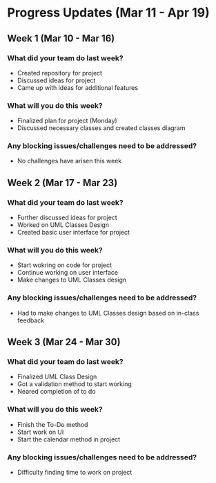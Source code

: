# Progress Updates (Mar 11 - Apr 19)

## Week 1 (Mar 10 - Mar 16)

### What did your team do last week?
- Created repository for project
- Discussed ideas for project
- Came up with ideas for additional features

### What will you do this week?
- Finalized plan for project (Monday)
- Discussed necessary classes and created classes diagram

### Any blocking issues/challenges need to be addressed?
- No challenges have arisen this week

## Week 2 (Mar 17 - Mar 23)

### What did your team do last week?
- Further discussed ideas for project
- Worked on UML Classes Design
- Created basic user interface for project

### What will you do this week?
- Start wokring on code for project
- Continue working on user interface
- Make changes to UML Classes design 

### Any blocking issues/challenges need to be addressed?
- Had to make changes to UML Classes design based on in-class feedback

## Week 3 (Mar 24 - Mar 30)

### What did your team do last week?
- Finalized UML Class Design
- Got a validation method to start working
- Neared completion of to do

### What will you do this week?
- Finish the To-Do method
- Start work on UI
- Start the calendar method in project

### Any blocking issues/challenges need to be addressed?
- Difficulty finding time to work on project


